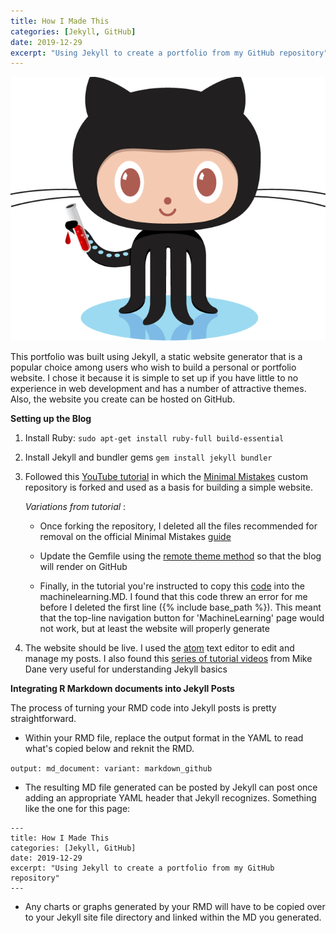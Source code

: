 ```yaml
---
title: How I Made This
categories: [Jekyll, GitHub]
date: 2019-12-29
excerpt: "Using Jekyll to create a portfolio from my GitHub repository"
---
```



![Jekyll+GitHub](/assets/images/github_jekyll.png)

This portfolio was built using Jekyll, a static website generator that is a popular choice among users who wish to build a personal or portfolio website. I chose it because it is simple to set up if you have little to no experience in web development and has a number of attractive themes. Also, the website you create can be hosted on GitHub.


**Setting up the Blog**

1. Install Ruby: `sudo apt-get install ruby-full build-essential`

2. Install Jekyll and bundler gems `gem install jekyll bundler`

3. Followed this [YouTube tutorial](https://www.youtube.com/watch?v=qWrcgHwSG8M&t=55s) in which the [Minimal Mistakes](https://mmistakes.github.io/minimal-mistakes/) custom repository is forked and used as a basis for building a simple website.

	  _Variations from tutorial_ :

	  - Once forking the repository, I deleted all the files recommended for removal on the official Minimal Mistakes [guide](https://mmistakes.github.io/minimal-mistakes/docs/quick-start-guide/#remove-the-unnecessary)

	  - Update the Gemfile using the [remote theme method](https://mmistakes.github.io/minimal-mistakes/docs/quick-start-guide/#remote-theme-method) so that the blog will render on GitHub

	  - Finally, in the tutorial you're instructed to copy this [code](https://github.com/dataoptimal/github-pages-tutorial/blob/master/posts_code.txt) into the machinelearning.MD. I found that this code threw an error for me before I deleted the first line ({% include base_path %}). This meant that the top-line navigation button for 'MachineLearning' page would not work, but at least the website will properly generate

  4. The website should be live. I used the [atom](https://atom.io/) text editor to edit and manage my posts. I also found this [series of tutorial videos](https://www.mikedane.com/static-site-generators/jekyll/) from Mike Dane very useful for understanding Jekyll basics


**Integrating R Markdown documents into Jekyll Posts**

The process of turning your RMD code into Jekyll posts is pretty straightforward.

- Within your RMD file, replace the output format in the YAML to read what's copied below and reknit the RMD.

`
output:
  md_document:
    variant: markdown_github
`

- The resulting MD file generated can be posted by Jekyll can post once adding an appropriate YAML header that Jekyll recognizes. Something like the one for this page:

````
---
title: How I Made This
categories: [Jekyll, GitHub]
date: 2019-12-29
excerpt: "Using Jekyll to create a portfolio from my GitHub repository"
---
````

- Any charts or graphs generated by your RMD will have to be copied over to your Jekyll site file directory and linked within the MD you generated.
